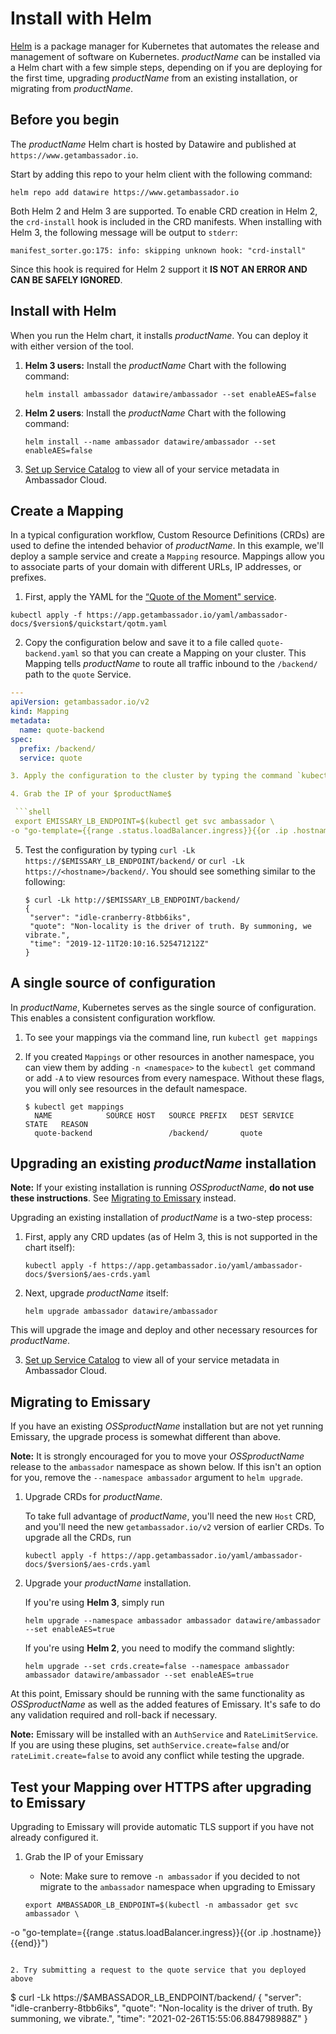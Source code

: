 # Install with Helm

[Helm](https://helm.sh) is a package manager for Kubernetes that automates the release and management of software on Kubernetes. $productName$ can be installed via a Helm chart with a few simple steps, depending on if you are deploying for the first time, upgrading $productName$ from an existing installation, or migrating from $productName$.

## Before you begin

The $productName$ Helm chart is hosted by Datawire and published at `https://www.getambassador.io`.

Start by adding this repo to your helm client with the following command:

```
helm repo add datawire https://www.getambassador.io
```

Both Helm 2 and Helm 3 are supported. To enable CRD creation in Helm 2, the `crd-install` hook is included in the CRD manifests. When installing with Helm 3, the following message will be output to `stderr`:
```
manifest_sorter.go:175: info: skipping unknown hook: "crd-install"
```
Since this hook is required for Helm 2 support it **IS NOT AN ERROR AND CAN BE SAFELY IGNORED**.

## Install with Helm

When you run the Helm chart, it installs $productName$. You can
deploy it with either version of the tool.

1. **Helm 3 users:** Install the $productName$ Chart with the following command:

   ```
   helm install ambassador datawire/ambassador --set enableAES=false
   ```

2. **Helm 2 users**: Install the $productName$ Chart with the following command:

   ```
   helm install --name ambassador datawire/ambassador --set enableAES=false
   ```

3. [Set up Service Catalog](../../../tutorials/getting-started/#2-routing-traffic-from-the-edge) to view all of your service metadata in Ambassador Cloud.

## Create a Mapping

In a typical configuration workflow, Custom Resource Definitions (CRDs) are used to define the intended behavior of $productName$. In this example, we'll deploy a sample service and create a `Mapping` resource. Mappings allow you to associate parts of your domain with different URLs, IP addresses, or prefixes.

1. First, apply the YAML for the [“Quote of the Moment" service](https://github.com/datawire/quote).

  ```
  kubectl apply -f https://app.getambassador.io/yaml/ambassador-docs/$version$/quickstart/qotm.yaml
  ```

2. Copy the configuration below and save it to a file called `quote-backend.yaml` so that you can create a Mapping on your cluster. This Mapping tells $productName$ to route all traffic inbound to the `/backend/` path to the `quote` Service.

  ```yaml
  ---
  apiVersion: getambassador.io/v2
  kind: Mapping
  metadata:
    name: quote-backend
  spec:
    prefix: /backend/
    service: quote

3. Apply the configuration to the cluster by typing the command `kubectl apply -f quote-backend.yaml`.

4. Grab the IP of your $productName$

   ```shell
   export EMISSARY_LB_ENDPOINT=$(kubectl get svc ambassador \
  -o "go-template={{range .status.loadBalancer.ingress}}{{or .ip .hostname}}{{end}}")
   ```

5. Test the configuration by typing `curl -Lk https://$EMISSARY_LB_ENDPOINT/backend/` or `curl -Lk https://<hostname>/backend/`. You should see something similar to the following:

   ```
   $ curl -Lk http://$EMISSARY_LB_ENDPOINT/backend/
   {
    "server": "idle-cranberry-8tbb6iks",
    "quote": "Non-locality is the driver of truth. By summoning, we vibrate.",
    "time": "2019-12-11T20:10:16.525471212Z"
   }

## A single source of configuration

In $productName$, Kubernetes serves as the single source of
configuration. This enables a consistent configuration workflow.

1. To see your mappings via the command line, run `kubectl get mappings`

2. If you created `Mappings` or other resources in another namespace, you can view them by adding `-n <namespace>` to the `kubectl get` command or add `-A` to view resources from every namespace. Without these flags, you will only see resources in the default namespace.

   ```
   $ kubectl get mappings
     NAME            SOURCE HOST   SOURCE PREFIX   DEST SERVICE   STATE   REASON
     quote-backend                 /backend/       quote
   ```

## Upgrading an existing $productName$ installation

**Note:** If your existing installation is running $OSSproductName$, **do not use these instructions**. See [Migrating to Emissary](#migrating-to-the-ambassador-edge-stack) instead.

Upgrading an existing installation of $productName$ is a two-step process:

1. First, apply any CRD updates (as of Helm 3, this is not supported in the chart itself):

   ```
   kubectl apply -f https://app.getambassador.io/yaml/ambassador-docs/$version$/aes-crds.yaml
   ```

2. Next, upgrade $productName$ itself:

   ```
   helm upgrade ambassador datawire/ambassador
   ```

  This will upgrade the image and deploy and other necessary resources for $productName$.

3. [Set up Service Catalog](../../../tutorials/getting-started/#3-connect-your-cluster-to-ambassador-cloud) to view all of your service metadata in Ambassador Cloud.

## Migrating to Emissary

If you have an existing $OSSproductName$ installation but are not yet running Emissary, the upgrade process is somewhat different than above.

**Note:** It is strongly encouraged for you to move your $OSSproductName$ release to the `ambassador` namespace as shown below. If this isn't an option for you, remove the `--namespace ambassador` argument to `helm upgrade`.

1. Upgrade CRDs for $productName$.

   To take full advantage of $productName$, you'll need the new `Host` CRD, and you'll need the new `getambassador.io/v2` version of earlier CRDs. To upgrade all the CRDs, run

   ```
   kubectl apply -f https://app.getambassador.io/yaml/ambassador-docs/$version$/aes-crds.yaml
   ```

2. Upgrade your $productName$ installation.

   If you're using **Helm 3**, simply run

   ```
   helm upgrade --namespace ambassador ambassador datawire/ambassador --set enableAES=true
   ```

   If you're using **Helm 2**, you need to modify the command slightly:

   ```
   helm upgrade --set crds.create=false --namespace ambassador ambassador datawire/ambassador --set enableAES=true
   ```

At this point, Emissary should be running with the same functionality as $OSSproductName$ as well as the added features of Emissary. It's safe to do any validation required and roll-back if necessary.

**Note:** Emissary will be installed with an `AuthService` and `RateLimitService`. If you are using these plugins, set `authService.create=false` and/or `rateLimit.create=false` to avoid any conflict while testing the upgrade.

## Test your Mapping over HTTPS after upgrading to Emissary

Upgrading to Emissary will provide automatic TLS support if you have not already configured it.

1. Grab the IP of your Emissary
   - Note: Make sure to remove `-n ambassador` if you decided to not migrate to the `ambassador` namespace when upgrading to Emissary

   ```shell
   export AMBASSADOR_LB_ENDPOINT=$(kubectl -n ambassador get svc ambassador \
  -o "go-template={{range .status.loadBalancer.ingress}}{{or .ip .hostname}}{{end}}")
   ```

2. Try submitting a request to the quote service that you deployed above

   ```
   $ curl -Lk https://$AMBASSADOR_LB_ENDPOINT/backend/
   {
     "server": "idle-cranberry-8tbb6iks",
     "quote": "Non-locality is the driver of truth. By summoning, we vibrate.",
     "time": "2021-02-26T15:55:06.884798988Z"
   }
   ```
